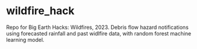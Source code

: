 # wildfire_hack
Repo for Big Earth Hacks: Wildfires, 2023. Debris flow hazard notifications using forecasted rainfall and past widlfire data, with random forest machine learning model. 
